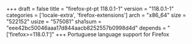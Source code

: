 +++
draft = false
title = "firefox-pt-pt 118.0.1-1"
version = "118.0.1-1"
categories = ['locale-extra', 'firefox-extensions']
arch = "x86_64"
size = "522152"
usize = "575081"
sha1sum = "eee42bc50046aaa17d844aacb8252557b0998d4d"
depends = "['firefox>=118.0.1']"
+++
Portuguese language support for Firefox